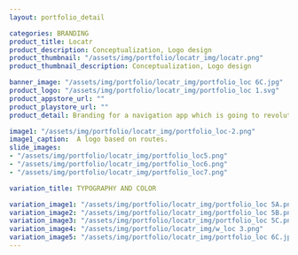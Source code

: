 ```yaml
---
layout: portfolio_detail

categories: BRANDING
product_title: Locatr
product_description: Conceptualization, Logo design
product_thumbnail: "/assets/img/portfolio/locatr_img/locatr.png"
product_thumbnail_description: Conceptualization, Logo design

banner_image: "/assets/img/portfolio/locatr_img/portfolio_loc 6C.jpg"
product_logo: "/assets/img/portfolio/locatr_img/portfolio_loc 1.svg"
product_appstore_url: ""
product_playstore_url: ""
product_detail: Branding for a navigation app which is going to revolutionize the way we travel, find our destinations and share our locations. As the core concept of the app is based on travel and navigation and how easily we can arrive at or reach a destination, the logo should communicate the simplicity as well as the technology that powers it.

image1: "/assets/img/portfolio/locatr_img/portfolio_loc-2.png"
image1_caption:  A logo based on routes.
slide_images:
- "/assets/img/portfolio/locatr_img/portfolio_loc5.png"
- "/assets/img/portfolio/locatr_img/portfolio_loc6.png"
- "/assets/img/portfolio/locatr_img/portfolio_loc7.png"

variation_title: TYPOGRAPHY AND COLOR

variation_image1: "/assets/img/portfolio/locatr_img/portfolio_loc 5A.png"
variation_image2: "/assets/img/portfolio/locatr_img/portfolio_loc 5B.png"
variation_image3: "/assets/img/portfolio/locatr_img/portfolio_loc 5C.png"
variation_image4: "/assets/img/portfolio/locatr_img/w_loc 3.png"
variation_image5: "/assets/img/portfolio/locatr_img/portfolio_loc 6C.jpg"
---
```


